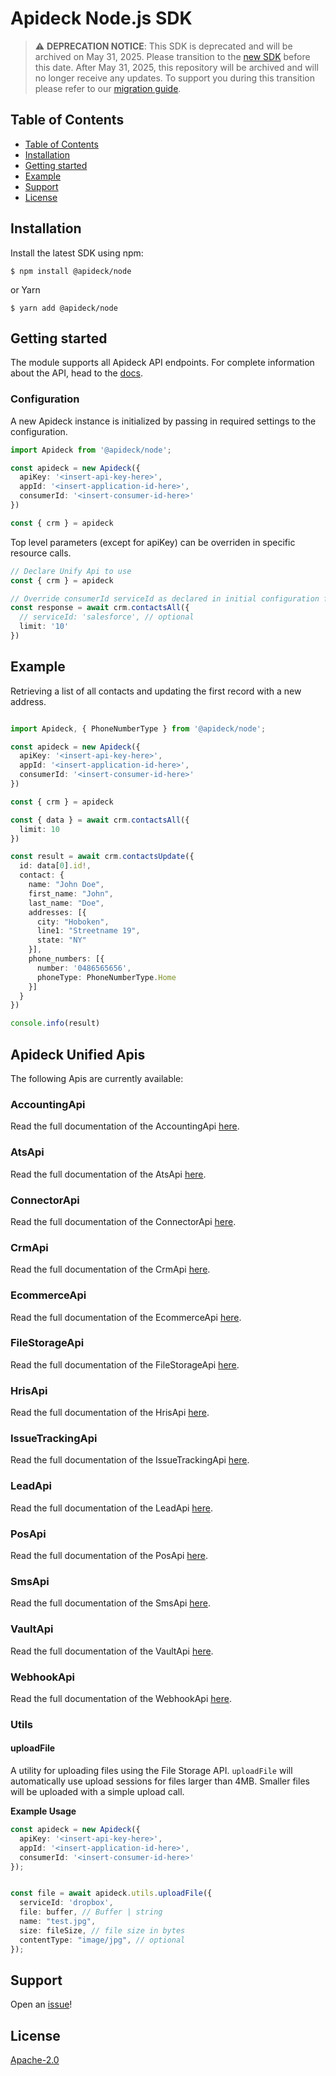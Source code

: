 # Apideck Node.js SDK

> ⚠️ **DEPRECATION NOTICE**: This SDK is deprecated and will be archived on May 31, 2025. Please transition to the [new SDK](https://github.com/apideck-libraries/sdk-typescript) before this date. After May 31, 2025, this repository will be archived and will no longer receive any updates. To support you during this transition please refer to our [migration guide](https://developers.apideck.com/guides/sdk-migration).


## Table of Contents

- [Table of Contents](#table-of-contents)
- [Installation](#installation)
- [Getting started](#getting-started)
- [Example](#example)
- [Support](#support)
- [License](#license)

## Installation

Install the latest SDK using npm:

```console
$ npm install @apideck/node
```

or Yarn

```console
$ yarn add @apideck/node
```

## Getting started

The module supports all Apideck API endpoints. For complete information about the API, head
to the [docs][2].


### Configuration

A new Apideck instance is initialized by passing in required settings to the configuration.

```typescript
import Apideck from '@apideck/node';

const apideck = new Apideck({
  apiKey: '<insert-api-key-here>',
  appId: '<insert-application-id-here>',
  consumerId: '<insert-consumer-id-here>'
})

const { crm } = apideck

```

Top level parameters (except for apiKey) can be overriden in specific resource calls.

```typescript
// Declare Unify Api to use
const { crm } = apideck

// Override consumerId serviceId as declared in initial configuration for this operation.
const response = await crm.contactsAll({
  // serviceId: 'salesforce', // optional
  limit: '10'
})
```

## Example

Retrieving a list of all contacts and updating the first record with a new address.

```typescript

import Apideck, { PhoneNumberType } from '@apideck/node';

const apideck = new Apideck({
  apiKey: '<insert-api-key-here>',
  appId: '<insert-application-id-here>',
  consumerId: '<insert-consumer-id-here>'
})

const { crm } = apideck

const { data } = await crm.contactsAll({
  limit: 10
})

const result = await crm.contactsUpdate({
  id: data[0].id!,
  contact: {
    name: "John Doe",
    first_name: "John",
    last_name: "Doe",
    addresses: [{
      city: "Hoboken",
      line1: "Streetname 19",
      state: "NY"
    }],
    phone_numbers: [{
      number: '0486565656',
      phoneType: PhoneNumberType.Home
    }]
  }
})

console.info(result)
```

<a name="documentation-for-api-endpoints"></a>
## Apideck Unified Apis

The following Apis are currently available:

### AccountingApi

Read the full documentation of the AccountingApi [here](./src/gen/docs/apis/AccountingApi.md).

### AtsApi

Read the full documentation of the AtsApi [here](./src/gen/docs/apis/AtsApi.md).

### ConnectorApi

Read the full documentation of the ConnectorApi [here](./src/gen/docs/apis/ConnectorApi.md).

### CrmApi

Read the full documentation of the CrmApi [here](./src/gen/docs/apis/CrmApi.md).

### EcommerceApi

Read the full documentation of the EcommerceApi [here](./src/gen/docs/apis/EcommerceApi.md).

### FileStorageApi

Read the full documentation of the FileStorageApi [here](./src/gen/docs/apis/FileStorageApi.md).

### HrisApi

Read the full documentation of the HrisApi [here](./src/gen/docs/apis/HrisApi.md).

### IssueTrackingApi

Read the full documentation of the IssueTrackingApi [here](./src/gen/docs/apis/IssueTrackingApi.md).

### LeadApi

Read the full documentation of the LeadApi [here](./src/gen/docs/apis/LeadApi.md).

### PosApi

Read the full documentation of the PosApi [here](./src/gen/docs/apis/PosApi.md).

### SmsApi

Read the full documentation of the SmsApi [here](./src/gen/docs/apis/SmsApi.md).

### VaultApi

Read the full documentation of the VaultApi [here](./src/gen/docs/apis/VaultApi.md).

### WebhookApi

Read the full documentation of the WebhookApi [here](./src/gen/docs/apis/WebhookApi.md).


### Utils

#### uploadFile

A utility for uploading files using the File Storage API. `uploadFile` will automatically use upload sessions for files larger than 4MB. Smaller files will be uploaded with a simple upload call.

**Example Usage**

```ts
const apideck = new Apideck({
  apiKey: '<insert-api-key-here>',
  appId: '<insert-application-id-here>',
  consumerId: '<insert-consumer-id-here>'
});


const file = await apideck.utils.uploadFile({
  serviceId: 'dropbox',
  file: buffer, // Buffer | string
  name: "test.jpg",
  size: fileSize, // file size in bytes
  contentType: "image/jpg", // optional
});
```

## Support

Open an [issue][3]!

## License

[Apache-2.0][4]

[1]: https://apideck.com
[2]: https://developers.apideck.com/
[3]: https://github.com/apideck-libraries/node-sdk/issues/new
[4]: https://github.com/apideck-libraries/node-sdk/blob/main/LICENSE
